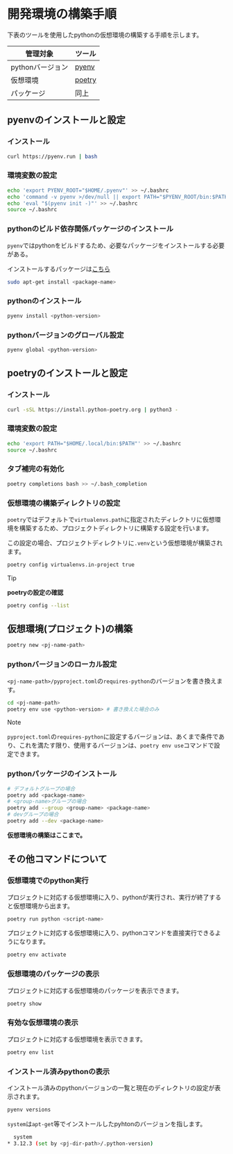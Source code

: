 <!--
    pythonの仮想環境を構築する手順を示す。
 -->

# 開発環境の構築手順

下表のツールを使用したpythonの仮想環境の構築する手順を示します。

|管理対象          |ツール           |
| ---------------- | --------------- |
|pythonバージョン  |[pyenv][pyenv]   |
|仮想環境          |[poetry][poetry] |
|パッケージ        |同上             |

[pyenv]: https://github.com/pyenv/pyenv
[poetry]: https://python-poetry.org/docs/

## pyenvのインストールと設定

### インストール

``` bash
curl https://pyenv.run | bash
```

### 環境変数の設定

``` bash
echo 'export PYENV_ROOT="$HOME/.pyenv"' >> ~/.bashrc
echo 'command -v pyenv >/dev/null || export PATH="$PYENV_ROOT/bin:$PATH"' >> ~/.bashrc
echo 'eval "$(pyenv init -)"' >> ~/.bashrc
source ~/.bashrc
```

### pythonのビルド依存関係パッケージのインストール

`pyenv`ではpythonをビルドするため、必要なパッケージをインストールする必要がある。

インストールするパッケージは[こちら](https://github.com/pyenv/pyenv/wiki#suggested-build-environment)

``` bash
sudo apt-get install <package-name>
```

### pythonのインストール

``` bash
pyenv install <python-version>
```

### pythonバージョンのグローバル設定

``` bash
pyenv global <python-version>
```

## poetryのインストールと設定

### インストール

``` bash
curl -sSL https://install.python-poetry.org | python3 -
```

### 環境変数の設定

``` bash
echo 'export PATH="$HOME/.local/bin:$PATH"' >> ~/.bashrc
source ~/.bashrc
```

### タブ補完の有効化

``` bash
poetry completions bash >> ~/.bash_completion
```

### 仮想環境の構築ディレクトリの設定

`poetry`ではデフォルトで`virtualenvs.path`に指定されたディレクトリに仮想環境を構築するため、プロジェクトディレクトリに構築する設定を行います。

この設定の場合、プロジェクトディレクトリに`.venv`という仮想環境が構築されます。

``` bash
poetry config virtualenvs.in-project true
```

> [!Tip]
> **poetryの設定の確認**
>
> ``` bash
> poetry config --list
> ```

## 仮想環境(プロジェクト)の構築

``` bash
poetry new <pj-name-path>
```

### pythonバージョンのローカル設定

`<pj-name-path>/pyproject.toml`の`requires-python`のバージョンを書き換えます。

``` bash
cd <pj-name-path>
poetry env use <python-version> # 書き換えた場合のみ
```

> [!Note]
>
> `pyproject.toml`の`requires-python`に設定するバージョンは、あくまで条件であり、これを満たす限り、使用するバージョンは、`poetry env use`コマンドで設定できます。

### pythonパッケージのインストール

``` bash
# デフォルトグループの場合
poetry add <package-name>
# <group-name>グループの場合
poetry add --group <group-name> <package-name>
# devグループの場合
poetry add --dev <package-name>
```

**仮想環境の構築はここまで。**

## その他コマンドについて

### 仮想環境でのpython実行

プロジェクトに対応する仮想環境に入り、pythonが実行され、実行が終了すると仮想環境から出ます。

``` bash
poetry run python <script-name>
```

プロジェクトに対応する仮想環境に入り、pythonコマンドを直接実行できるようになります。

``` bash
poetry env activate
```

### 仮想環境のパッケージの表示

プロジェクトに対応する仮想環境のパッケージを表示できます。

``` bash
poetry show
```

### 有効な仮想環境の表示

プロジェクトに対応する仮想環境を表示できます。

``` bash
poetry env list
```

### インストール済みpythonの表示

インストール済みのpythonバージョンの一覧と現在のディレクトリの設定が表示されます。

``` bash
pyenv versions
```

`system`は`apt-get`等でインストールしたpyhtonのバージョンを指します。

``` bash
  system
* 3.12.3 (set by <pj-dir-path>/.python-version)
```
